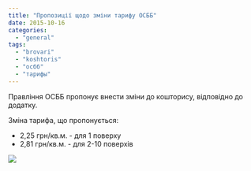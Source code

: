 ```yaml
---
title: "Пропозиції щодо зміни тарифу ОСББ"
date: 2015-10-16
categories: 
  - "general"
tags: 
  - "brovari"
  - "koshtoris"
  - "осбб"
  - "тарифы"
---
```


Правління ОСББ пропонує внести зміни до кошторису, відповідно до додатку.

Зміна тарифа, що пропонується:

- 2,25 грн/кв.м. - для 1 поверху
- 2,81 грн/кв.м. - для 2-10 поверхів

[![](http://botaniki.brovary.org/wp-content/uploads/2015/10/16.10.15-1.jpg)](http://botaniki.brovary.org/wp-content/uploads/2015/10/16.10.15-1.jpg)
